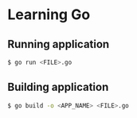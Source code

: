 # Learning Go

## Running application

```sh
$ go run <FILE>.go
```

## Building application

```sh
$ go build -o <APP_NAME> <FILE>.go
```
